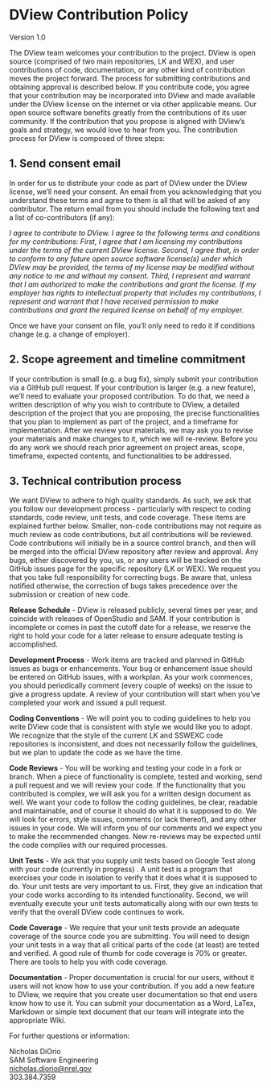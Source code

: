 # DView Contribution Policy

Version 1.0

The DView team welcomes your contribution to the project. DView is open source (comprised of two main repositories, LK and WEX), and user contributions of code, documentation, or any other kind of contribution moves the project forward. The process for submitting contributions and obtaining approval is described below. If you contribute code, you agree that your contribution may be incorporated into DView and made available under the DView license on the internet or via other applicable means. 
Our open source software benefits greatly from the contributions of its user community. If the contribution that you propose is aligned with DView’s goals and strategy, we would love to hear from you. The contribution process for DView is composed of three steps:

##	1. Send  consent email  
  
In order for us to distribute your code as part of DView under the DView license, we’ll need your consent. An email from you acknowledging that you understand these terms and agree to them is all that will be asked of any contributor. The return email from you should include the following text and a list of co-contributors (if any):  

*I agree to contribute to DView. I agree to the following terms and conditions for my contributions: First, I agree that I am licensing my contributions under the terms of the current DView license. Second, I agree that, in order to conform to any future open source software license(s) under which DView may be provided, the terms of my license may be modified without any notice to me and without my consent. Third, I represent and warrant that I am authorized to make the contributions and grant the license. If my employer has rights to intellectual property that includes my contributions, I represent and warrant that I have received permission to make contributions and grant the required license on behalf of my employer.*  

Once we have your consent on file, you’ll only need to redo it if conditions change (e.g. a change of employer).  

## 2.	Scope agreement and timeline commitment  
  
If your contribution is small (e.g. a bug fix), simply submit your contribution via a GitHub pull request. If your contribution is larger (e.g. a new feature), we’ll need to evaluate your proposed contribution. To do that, we need a written description of why you wish to contribute to DView, a detailed description of the project that you are proposing, the precise functionalities that you plan to implement as part of the project, and a timeframe for implementation. After we review your materials, we may ask you to revise your materials and make changes to it, which we will re-review. Before you do any work we should reach prior agreement on project areas, scope, timeframe, expected contents, and functionalities to be addressed.

## 3.	Technical contribution process  
  
We want DView to adhere to high quality standards. As such, we ask that you follow our development process - particularly with respect to coding standards, code review, unit tests, and code coverage. These items are explained further below. Smaller, non-code contributions may not require as much review as code contributions, but all contributions will be reviewed. Code contributions will initially be in a source control branch, and then will be merged into the official DView repository after review and approval. Any bugs, either discovered by you, us, or any users will be tracked on the GitHub issues page for the specific repository (LK or WEX). We request you that you take full responsibility for correcting bugs. Be aware that, unless notified otherwise, the correction of bugs takes precedence over the submission or creation of new code.

**Release Schedule** - DView is released publicly, several times per year, and coincide with releases of OpenStudio and SAM.  If your contribution is incomplete or comes in past the cutoff date for a release, we reserve the right to hold your code for a later release to ensure adequate testing is accomplished.  

**Development Process** - Work items are tracked and planned in GitHub issues as bugs or enhancements. Your bug or enhancement issue should be entered on GitHub issues, with a workplan.  As your work commences, you should periodically comment (every couple of weeks) on the issue to give a progress update. A review of your contribution will start when you’ve completed your work and issued a pull request.  

**Coding Conventions** - We will point you to coding guidelines to help you write DView code that is consistent with style we would like you to adopt. We recognize that the style of the current LK and SSWEXC code repositories is inconsistent, and does not necessarily follow the guidelines, but we plan to update the code as we have the time.  

**Code Reviews** - You will be working and testing your code in a fork or branch. When a piece of functionality is complete, tested and working, send a pull request and we will review your code. If the functionality that you contributed is complex, we will ask you for a written design document as well. We want your code to follow the coding guidelines, be clear, readable and maintainable, and of course it should do what it is supposed to do. We will look for errors, style issues, comments (or lack thereof), and any other issues in your code.  We will inform you of our comments and we expect you to make the recommended changes. New re-reviews may be expected until the code complies with our required processes.  

**Unit Tests** - We ask that you supply unit tests based on Google Test along with your code (currently in progress) . A unit test is a program that exercises your code in isolation to verify that it does what it is supposed to do. Your unit tests are very important to us. First, they give an indication that your code works according to its intended functionality. Second, we will eventually execute your unit tests automatically along with our own tests to verify that the overall DView code continues to work.   

**Code Coverage** - We require that your unit tests provide an adequate coverage of the source code you are submitting. You will need to design your unit tests in a way that all critical parts of the code (at least) are tested and verified. A good rule of thumb for code coverage is 70% or greater. There are tools to help you with code coverage.  

**Documentation** - Proper documentation is crucial for our users, without it users will not know how to use your contribution.  If you add a new feature to DView, we require that you create user documentation so that end users know how to use it.  You can submit your documentation as a Word, LaTex, Markdown or simple text document that our team will integrate into the appropriate Wiki.  
 
For further questions or information:  
  
Nicholas DiOrio  
SAM Software Engineering  
nicholas.diorio@nrel.gov  
303.384.7359
